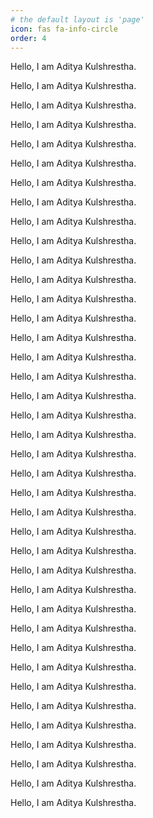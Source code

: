 ```yaml
---
# the default layout is 'page'
icon: fas fa-info-circle
order: 4
---
```


Hello, I am Aditya Kulshrestha.

Hello, I am Aditya Kulshrestha.

Hello, I am Aditya Kulshrestha.

Hello, I am Aditya Kulshrestha.

Hello, I am Aditya Kulshrestha.

Hello, I am Aditya Kulshrestha.

Hello, I am Aditya Kulshrestha.

Hello, I am Aditya Kulshrestha.

Hello, I am Aditya Kulshrestha.

Hello, I am Aditya Kulshrestha.

Hello, I am Aditya Kulshrestha.

Hello, I am Aditya Kulshrestha.

Hello, I am Aditya Kulshrestha.

Hello, I am Aditya Kulshrestha.

Hello, I am Aditya Kulshrestha.

Hello, I am Aditya Kulshrestha.

Hello, I am Aditya Kulshrestha.

Hello, I am Aditya Kulshrestha.

Hello, I am Aditya Kulshrestha.

Hello, I am Aditya Kulshrestha.

Hello, I am Aditya Kulshrestha.

Hello, I am Aditya Kulshrestha.

Hello, I am Aditya Kulshrestha.

Hello, I am Aditya Kulshrestha.

Hello, I am Aditya Kulshrestha.

Hello, I am Aditya Kulshrestha.

Hello, I am Aditya Kulshrestha.

Hello, I am Aditya Kulshrestha.

Hello, I am Aditya Kulshrestha.

Hello, I am Aditya Kulshrestha.

Hello, I am Aditya Kulshrestha.

Hello, I am Aditya Kulshrestha.

Hello, I am Aditya Kulshrestha.

Hello, I am Aditya Kulshrestha.

Hello, I am Aditya Kulshrestha.

Hello, I am Aditya Kulshrestha.

Hello, I am Aditya Kulshrestha.

Hello, I am Aditya Kulshrestha.

Hello, I am Aditya Kulshrestha.
